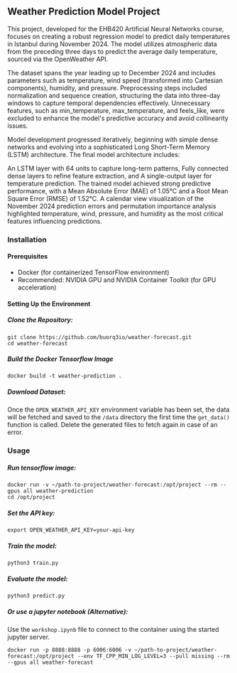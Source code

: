 ## Weather Prediction Model Project
This project, developed for the EHB420 Artificial Neural Networks course, focuses on creating a robust regression model to predict daily temperatures in Istanbul during November 2024. The model utilizes atmospheric data from the preceding three days to predict the average daily temperature, sourced via the OpenWeather API.

The dataset spans the year leading up to December 2024 and includes parameters such as temperature, wind speed (transformed into Cartesian components), humidity, and pressure. Preprocessing steps included normalization and sequence creation, structuring the data into three-day windows to capture temporal dependencies effectively. Unnecessary features, such as min_temperature, max_temperature, and feels_like, were excluded to enhance the model's predictive accuracy and avoid collinearity issues.

Model development progressed iteratively, beginning with simple dense networks and evolving into a sophisticated Long Short-Term Memory (LSTM) architecture. The final model architecture includes:

An LSTM layer with 64 units to capture long-term patterns,
Fully connected dense layers to refine feature extraction, and
A single-output layer for temperature prediction.
The trained model achieved strong predictive performance, with a Mean Absolute Error (MAE) of 1.05°C and a Root Mean Square Error (RMSE) of 1.52°C. A calendar view visualization of the November 2024 prediction errors and permutation importance analysis highlighted temperature, wind, pressure, and humidity as the most critical features influencing predictions.

### Installation
#### Prerequisites
* Docker (for containerized TensorFlow environment)
* Recommended: NVIDIA GPU and NVIDIA Container Toolkit (for GPU acceleration)

#### Setting Up the Environment
##### Clone the Repository:
```shell
git clone https://github.com/buorq3io/weather-forecast.git
cd weather-forecast
```

##### Build the Docker Tensorflow Image
```shell
docker build -t weather-prediction .
```

##### Download Dataset:
Once the `OPEN_WEATHER_API_KEY` environment variable has been set,
the data will be fetched and saved to the `/data` directory 
the first time the `get_data()` function is called.
Delete the generated files to fetch again in case of an error.

### Usage
##### Run tensorflow image:
```shell
docker run -v ~/path-to-project/weather-forecast:/opt/project --rm --gpus all weather-prediction
cd /opt/project
```

##### Set the API key:
```shell
export OPEN_WEATHER_API_KEY=your-api-key
```

##### Train the model:
```shell
python3 train.py
```

##### Evaluate the model:
```shell
python3 predict.py
```

##### Or use a jupyter notebook (Alternative):
Use the `workshop.ipynb` file to connect to the container using the started jupyter server.
```shell
docker run -p 8888:8888 -p 6006:6006 -v ~/path-to-project/weather-forecast:/opt/project --env TF_CPP_MIN_LOG_LEVEL=3 --pull missing --rm --gpus all weather-forecast
```

